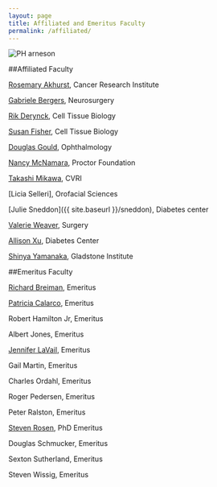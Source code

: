 ```yaml
---
layout: page
title: Affiliated and Emeritus Faculty
permalink: /affiliated/
---
```


![PH arneson](../img/arneson.jpg)

##Affiliated Faculty

[Rosemary Akhurst](http://profiles.ucsf.edu/rosemary.akhurst), 	 Cancer Research Institute
	
[Gabriele Bergers](http://profiles.ucsf.edu/gabriele.bergers), 	Neurosurgery
		 
[Rik Derynck](http://profiles.ucsf.edu/rik.derynck), 	Cell Tissue Biology
			 
[Susan Fisher](http://profiles.ucsf.edu/susan.fisher), 	Cell Tissue Biology
		
[Douglas Gould](http://profiles.ucsf.edu/douglas.gould), 	Ophthalmology
	
[Nancy McNamara](http://profiles.ucsf.edu/nancy.mcnamara), 	Proctor Foundation
	
[Takashi Mikawa](http://profiles.ucsf.edu/takashi.mikawa), 	CVRI

[Licia Selleri],						Orofacial Sciences

[Julie Sneddon]({{ site.baseurl }}/sneddon),  Diabetes center
	
[Valerie Weaver](http://profiles.ucsf.edu/valerie.weaver), 	Surgery
	
[Allison Xu](http://profiles.ucsf.edu/allison.xu), 	Diabetes Center
		
[Shinya Yamanaka](http://profiles.ucsf.edu/shinya.yamanaka),	Gladstone Institute	


##Emeritus Faculty

[Richard Breiman](http://profiles.ucsf.edu/richard.breiman), 	Emeritus
		 
[Patricia Calarco](http://profiles.ucsf.edu/patricia.calarco), 	Emeritus
 	
Robert Hamilton Jr, 	Emeritus
	
Albert Jones, 	Emeritus
	
[Jennifer LaVail](http://profiles.ucsf.edu/jennifer.lavail), 	Emeritus
	
Gail Martin, 	Emeritus
	
Charles Ordahl, 	Emeritus
	
Roger Pedersen, 	Emeritus
		 
Peter Ralston, 	Emeritus

[Steven Rosen](/rosen), PhD 	Emeritus  

Douglas Schmucker, 	Emeritus

Sexton Sutherland, Emeritus
		 
Steven Wissig, 	Emeritus

